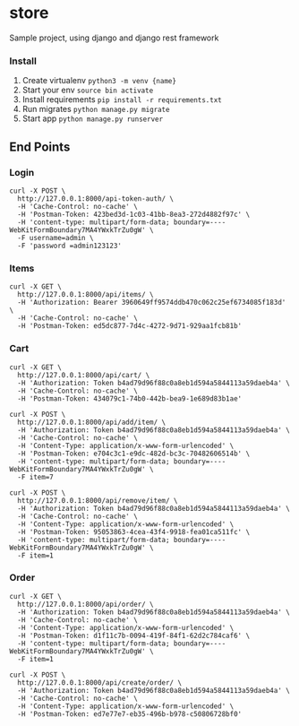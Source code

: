 # store
Sample project, using django and django rest framework
### Install
1. Create virtualenv ``python3 -m venv {name}``
2. Start your env ``source bin activate``
3. Install requirements ``pip install -r requirements.txt``
4. Run migrates ``python manage.py migrate``
5. Start app ``python manage.py runserver``
## End Points

### Login

```
curl -X POST \
  http://127.0.0.1:8000/api-token-auth/ \
  -H 'Cache-Control: no-cache' \
  -H 'Postman-Token: 423bed3d-1c03-41bb-8ea3-272d4882f97c' \
  -H 'content-type: multipart/form-data; boundary=----WebKitFormBoundary7MA4YWxkTrZu0gW' \
  -F username=admin \
  -F 'password =admin123123'
```

### Items

```
curl -X GET \
  http://127.0.0.1:8000/api/items/ \
  -H 'Authorization: Bearer 3960649ff9574ddb470c062c25ef6734085f183d' \
  -H 'Cache-Control: no-cache' \
  -H 'Postman-Token: ed5dc877-7d4c-4272-9d71-929aa1fcb81b'
```

### Cart

```
curl -X GET \
  http://127.0.0.1:8000/api/cart/ \
  -H 'Authorization: Token b4ad79d96f88c0a8eb1d594a5844113a59daeb4a' \
  -H 'Cache-Control: no-cache' \
  -H 'Postman-Token: 434079c1-74b0-442b-bea9-1e689d83b1ae'
```
```
curl -X POST \
  http://127.0.0.1:8000/api/add/item/ \
  -H 'Authorization: Token b4ad79d96f88c0a8eb1d594a5844113a59daeb4a' \
  -H 'Cache-Control: no-cache' \
  -H 'Content-Type: application/x-www-form-urlencoded' \
  -H 'Postman-Token: e704c3c1-e9dc-482d-bc3c-70482606514b' \
  -H 'content-type: multipart/form-data; boundary=----WebKitFormBoundary7MA4YWxkTrZu0gW' \
  -F item=7
```
```
curl -X POST \
  http://127.0.0.1:8000/api/remove/item/ \
  -H 'Authorization: Token b4ad79d96f88c0a8eb1d594a5844113a59daeb4a' \
  -H 'Cache-Control: no-cache' \
  -H 'Content-Type: application/x-www-form-urlencoded' \
  -H 'Postman-Token: 95053863-4cea-43f4-9918-fea01ca511fc' \
  -H 'content-type: multipart/form-data; boundary=----WebKitFormBoundary7MA4YWxkTrZu0gW' \
  -F item=1
```

### Order

```
curl -X GET \
  http://127.0.0.1:8000/api/order/ \
  -H 'Authorization: Token b4ad79d96f88c0a8eb1d594a5844113a59daeb4a' \
  -H 'Cache-Control: no-cache' \
  -H 'Content-Type: application/x-www-form-urlencoded' \
  -H 'Postman-Token: d1f11c7b-0094-419f-84f1-62d2c784caf6' \
  -H 'content-type: multipart/form-data; boundary=----WebKitFormBoundary7MA4YWxkTrZu0gW' \
  -F item=1
```
```
curl -X POST \
  http://127.0.0.1:8000/api/create/order/ \
  -H 'Authorization: Token b4ad79d96f88c0a8eb1d594a5844113a59daeb4a' \
  -H 'Cache-Control: no-cache' \
  -H 'Content-Type: application/x-www-form-urlencoded' \
  -H 'Postman-Token: ed7e77e7-eb35-496b-b978-c50806728bf0'
```